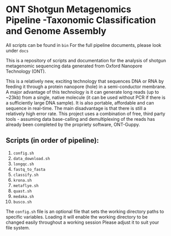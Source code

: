 # ONT Shotgun Metagenomics Pipeline -Taxonomic Classification and Genome Assembly

All scripts can be found in `bin` 
For the full pipeline documents, please look under `docs` 

This is a repository of scripts and documentation for the analysis of shotgun metagenomic sequencing data generated from Oxford Nanopore Technology (ONT). 

This is a relatively new, exciting technology that sequences DNA or RNA by feeding it through a protein nanopore (hole) in a semi-conductor membrane. A major advantage of this technology is it can generate long reads (up to ~23kb) from a single, native molecule (it can be used without PCR if there is a sufficiently large DNA sample). It is also portable, affordable and can sequence in real-time. The main disadvantage is that there is still a relatively high error rate. 
This project uses a combination of free, third party tools - assuming data base-calling and demultiplexing  of the reads has already been completed by the propriety software, ONT-Guppy.

## Scripts (in order of pipeline):

1. `config.sh`
2. `data_download.sh`
3. `longqc.sh`
4. `fastq_to_fasta`
5. `classify.sh`
6. `krona.sh`
7. `metaflye.sh`
8. `quast.sh`
9. `medaka.sh`
10. `busco.sh`

The `config.sh` file is an optional file that sets the working directory paths to specific variables. Loading it will enable the working directory to be changed easily throughout a working session
Please adjust it to suit your file system.

